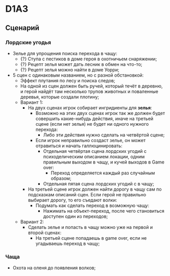 # D1A3
## Сценарий
### Лордские угодья

   * Зелье для упрощения поиска перехода в чащу:
      * {?} Ступа с пестиков в доме героя в охотничьем снаряжении;
      * {?} Рецепт зелья может дать лесник в обмен на что-то;
      * {?} Рецепт зелья можно найти в доме Уорри;
   * 5 сцен с одинаковым названием, но с разной обстановкой:
      * Эффект плутания по лесу и поиска следов;
      * На одной из сцен должен быть ручей, который течёт в деревню, и герой найдёт там несколько трупов животных и поваленные деревья, которые создали плотину;
      * Вариант 1:
         * На двух сценах игрок собирает ингридиенты для **зелья**:
            * Возможно на этих двух сценах игрок так же должен будет совершить какие-нибудь действия, иначе на третьей сцене (если нет зелья) не будет ни одного нужного перехода:
               * Либо эти действия нужно сделать на четвёртой сцене;
            * Если игрок неправильно создаст зелье, он может отравиться и начать галлюцинировать:
               * Отдельная четвёртая сцена лордских угодий с психоделическим описанием локации, одним правильным выходом в чащу, и кучей выходов в Game over:
                  * Переход определяется каждый раз случайным образом;
               * Отдельная пятая сцена лордских угодий с в чащу;
         * На третьей сцене игрок должен найти дорогу в чащу сам по подсказкам описаний сцен. Если герой не правильно выбирает дорогу, то его съедают волки:
            * Подумать как сделать переход в возможную чащу:
               * Нажимать на объект-переход, после чего становиться доступен один из переходов;
      * Вариант 2:
         * Сделать зелье и попасть в чащу можно уже на первой и второй сценах:
            * На третьей сцене попадаешь в game over, если не угадываешь переход в чащу;

### Чаща

   * Охота на оленя до появления волков;
